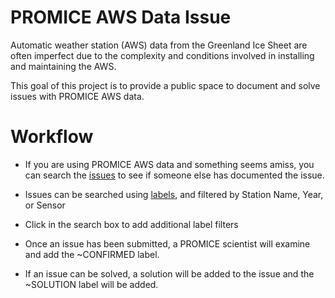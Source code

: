 # PROMICE AWS Data Issue

Automatic weather station (AWS) data from the Greenland Ice Sheet are often imperfect due to the complexity and conditions involved in installing and maintaining the AWS.

This goal of this project is to provide a public space to document and solve issues with PROMICE AWS data.

# Workflow

+  If you are using PROMICE AWS data and something seems amiss, you can search the [issues](https://gitlab.com/mankoff/PROMICE-AWS-data-issues/issues) to see if someone else has documented the issue.
  + Issues can be searched using [labels](https://gitlab.com/mankoff/PROMICE-AWS-data-issues/labels), and filtered by Station Name, Year, or Sensor
  + Click in the search box to add additional label filters
  
+ Once an issue has been submitted, a PROMICE scientist will examine and add the ~CONFIRMED label.

+ If an issue can be solved, a solution will be added to the issue and the ~SOLUTION label will be added.
